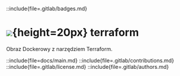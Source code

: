 ::include{file=.gitlab/badges.md}
# ![](https://gitlab.com/pl.rachuna-net/infrastructure/terraform/iac-gitlab/-/raw/main/images/project/gitlab.png){height=20px} terraform

Obraz Dockerowy z narzędziem Terraform.

::include{file=docs/main.md}
::include{file=.gitlab/contributions.md}
::include{file=.gitlab/license.md}
::include{file=.gitlab/authors.md}

